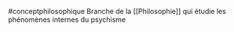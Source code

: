 #conceptphilosophique 
Branche de la [[Philosophie]] qui étudie les phénomènes internes du psychisme
